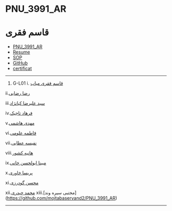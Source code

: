 # PNU_3991_AR
# قاسم فقری
- [PNU_3991_AR](https://github.com/qasem5252/PNU_3991_AR)
- [Resume](https://qasem5252.github.io/CVE2/) 
- [SOP](https://qasem5252.github.io/SOP/)
- [GitHub](https://github.com/qasem5252)
- [certificat](https://github.com/qasem5252/certificat/blob/main/qasem.jpg)
-----------------
1. G-L01
 i. [قاسم فقری میاب](https://github.com/qasem5252/PNU_3991_AR)
 
ii.[رضا رضایی](https://github.com/rezarzai/PNU_3991_AR)

iii.[سید علیرضا کیانژاد](https://github.com/kianejad/PNU_3991_AR)

iv.[فرهاد تاجیک](https://github.com/farhad199/PNU_3991_AR)

v.[مهدی هاشمی](https://github.com/Mahdi-hashemi/PNU_3991AR)

vi.[فاطمه علومی](https://github.com/fatemeoloumi/PNU_3991_AR)

vii.[نفیسه عطایی](https://github.com/Nafiseh041/PNU_3991_AR)

viii.[هانیه کشور](https://github.com/haniehkeshvar/PNU_3991_AR)

ix.[مبینا ابولحسن خانی](https://github.com/MobinaAbolhasankhani/PNU_3991_AR)

x.[پریسا خاوری](https://github.com/parisakhavari93/PNU_3991_AR)

xi.[محسن گودرزی](https://github.com/mohsengodarzi/PNU_3991_AR)

xii.[محمد حیدری](https://github.com/MohammadHeydari22/PNU_3991_AR)
xiii.[مجتبی سیره وند] (https://github.com/mojtabaservand2/PNU_3991_AR)

----------------------
